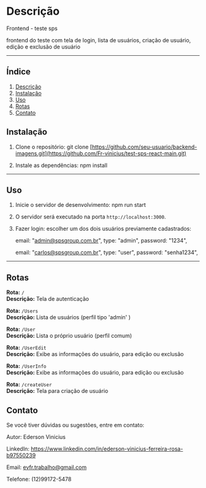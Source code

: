 # Descrição

Frontend - teste sps

frontend do teste com tela de login, lista de usuários, criação de usuário, edição e exclusão de usuário

---

## Índice

1. [Descrição](#descrição)
2. [Instalação](#instalação)
3. [Uso](#uso)
4. [Rotas](#Rotas)
5. [Contato](#contato)

## Instalação

1. Clone o repositório:
   git clone [https://github.com/seu-usuario/backend-imagens.git](https://github.com/Fr-vinicius/test-sps-react-main.git)

2. Instale as dependências:
   npm install

---

## Uso

1. Inicie o servidor de desenvolvimento:
   npm run start

2. O servidor será executado na porta `http://localhost:3000`.

3. Fazer login: escolher um dos dois usuários previamente cadastrados:

   email: "admin@spsgroup.com.br",
   type: "admin",
   password: "1234",

   email: "carlos@spsgroup.com.br",
   type: "user",
   password: "senha1234",

---

## Rotas

**Rota:** `/`  
**Descrição:** Tela de autenticação

**Rota:** `/Users`  
**Descrição:** Lista de usuários (perfil tipo 'admin' )

**Rota:** `/User`  
**Descrição:** Lista o próprio usuário (perfil comum)

**Rota:** `/UserEdit`  
**Descrição:** Exibe as informações do usuário, para edição ou exclusão

**Rota:** `/UserInfo`  
**Descrição:** Exibe as informações do usuário, para edição ou exclusão

**Rota:** `/createUser`  
**Descrição:** Tela para criação de usuário

## Contato

Se você tiver dúvidas ou sugestões, entre em contato:

Autor: Ederson Vinicius

LinkedIn: https://www.linkedin.com/in/ederson-vinicius-ferreira-rosa-b97550239

Email: evfr.trabalho@gmail.com

Telefone: (12)99172-5478
